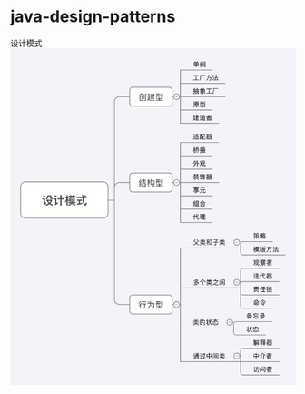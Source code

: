 # java-design-patterns
设计模式
![类图](https://github.com/1065763582/java-design-patterns/blob/master/src/resources/img/design-pattern.svg)